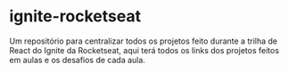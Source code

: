 # ignite-rocketseat
Um repositório para centralizar todos os projetos feito durante a trilha de React do Ignite da Rocketseat, aqui terá todos os links dos projetos feitos em aulas e os desafios de cada aula.
